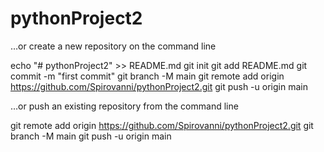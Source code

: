 # pythonProject2
…or create a new repository on the command line

echo "# pythonProject2" >> README.md
git init
git add README.md
git commit -m "first commit"
git branch -M main
git remote add origin https://github.com/Spirovanni/pythonProject2.git
git push -u origin main
                

…or push an existing repository from the command line

git remote add origin https://github.com/Spirovanni/pythonProject2.git
git branch -M main
git push -u origin main
